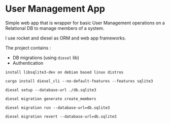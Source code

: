 # User Management App

Simple web app that is wrapper for basic User Management
operations on a Relational DB to manage members of 
a system.

I use rocket and diesel as ORM and web app frameworks.

The project contains :
- DB migrations (using `` diesel `` lib)
- Authentication

```
install libsqlite3-dev on debian based linux distros

cargo install diesel_cli --no-default-features --features sqlite3

diesel setup --database-url ./db.sqlite3

diesel migration generate create_members

diesel migration run --database-url=db.sqlite3

diesel migration revert --database-url=db.sqlite3
```